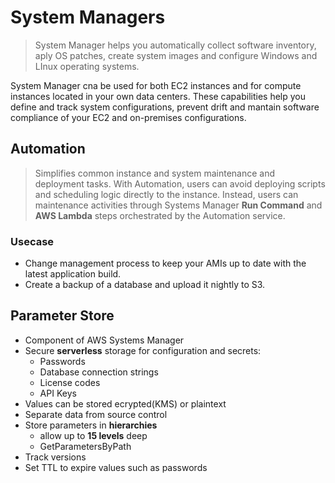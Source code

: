 # System Managers
> System Manager helps you automatically collect software inventory, aply OS patches, create system images and configure Windows and LInux operating systems.

System Manager cna be used for both EC2 instances and for compute instances located in your own data centers. These capabilities help you define and track system configurations, prevent drift and mantain software compliance of your EC2 and on-premises configurations.

## Automation
> Simplifies common instance and system maintenance and deployment tasks. With Automation, users can avoid deploying scripts and scheduling logic directly to the instance. Instead, users can maintenance activities through Systems Manager **Run Command** and **AWS Lambda** steps orchestrated by the Automation service.

### Usecase
* Change management process to keep your AMIs up to date with the latest application build.
* Create a backup of a database and upload it nightly to S3.

## Parameter Store
* Component of AWS Systems Manager
* Secure **serverless** storage for configuration and secrets:
  * Passwords
  * Database connection strings
  * License codes
  * API Keys
* Values can be stored ecrypted(KMS) or plaintext
* Separate data from source control
* Store parameters in **hierarchies**
  * allow up to **15 levels** deep
  * GetParametersByPath
* Track versions
* Set TTL to expire values such as passwords